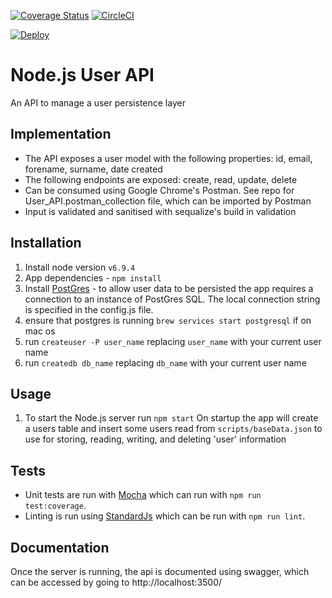 [![Coverage Status](https://coveralls.io/repos/github/JordanHood/UserApi/badge.svg?branch=master)](https://coveralls.io/github/JordanHood/UserApi?branch=master)
[![CircleCI](https://circleci.com/gh/JordanHood/UserApi/tree/master.svg?style=svg)](https://circleci.com/gh/JordanHood/UserApi/tree/master)


[![Deploy](https://www.herokucdn.com/deploy/button.svg)](https://heroku.com/deploy?template=https://github.com/JordanHood/UserApi/blob/master)

# Node.js User API
An API to manage a user persistence layer

## Implementation

* The API exposes a user model with the following properties: id, email, forename, surname, date created
* The following endpoints are exposed: create, read, update, delete
* Can be consumed using Google Chrome's Postman. See repo for User_API.postman_collection file, which can be imported by Postman
* Input is validated and sanitised with sequalize's build in validation

## Installation
1. Install node version `v6.9.4`
2. App dependencies - `npm install`
3. Install [PostGres](https://www.postgresql.org/) - to allow user data to be persisted the app requires a connection to an instance of PostGres SQL. The local connection string is specified in the config.js file.
4. ensure that postgres is running `brew services start postgresql` if on mac os
4. run `createuser -P user_name` replacing `user_name` with your current user name
5. run `createdb db_name` replacing `db_name` with your current user name

## Usage
1. To start the Node.js server run `npm start`
On startup the app will create a users table and insert some users read from `scripts/baseData.json` to use for storing, reading, writing, and deleting 'user' information

## Tests

* Unit tests are run with [Mocha](https://mochajs.org/) which can run with `npm run test:coverage`.
* Linting is run using [StandardJs](http://standardjs.com/) which can be run with `npm run lint`.

## Documentation
Once the server is running, the api is documented using swagger, which can be accessed by going to http://localhost:3500/
